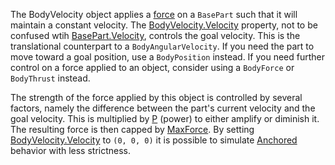 The BodyVelocity object applies a [force][1] on a `BasePart` such that it will maintain a constant velocity. The [BodyVelocity.Velocity](https://developer.roblox.com/api-reference/property/BodyVelocity/Velocity) property, not to be confused wtih [BasePart.Velocity](https://developer.roblox.com/api-reference/property/BasePart/Velocity), controls the goal velocity. This is the translational counterpart to a `BodyAngularVelocity`. If you need the part to move toward a goal position, use a `BodyPosition` instead. If you need further control on a force applied to an object, consider using a `BodyForce` or `BodyThrust` instead.

The strength of the force applied by this object is controlled by several factors, namely the difference between the part's current velocity and the goal velocity. This is multiplied by [P](https://developer.roblox.com/api-reference/property/BodyVelocity/P) (power) to either amplify or diminish it. The resulting force is then capped by [MaxForce](https://developer.roblox.com/api-reference/property/BodyVelocity/MaxForce). By setting [BodyVelocity.Velocity](https://developer.roblox.com/api-reference/property/BodyVelocity/Velocity) to `(0, 0, 0)` it is possible to simulate [Anchored](https://developer.roblox.com/api-reference/property/BasePart/Anchored) behavior with less strictness.

[1]: https://en.wikipedia.org/wiki/Force